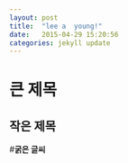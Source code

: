```yaml
---
layout: post
title:  "lee a  young!"
date:   2015-04-29 15:20:56
categories: jekyll update
---
```

큰 제목
========
작은 제목
----------
#**굵은 글씨**
